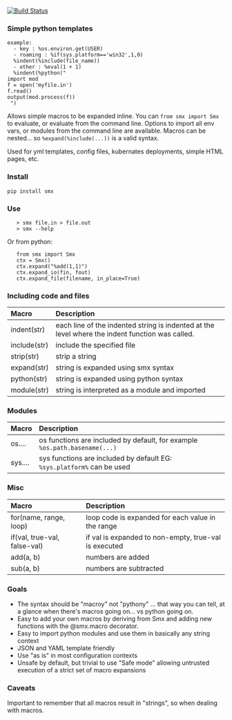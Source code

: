 [![Build Status](https://travis-ci.com/earonesty/python-smx.svg?branch=master)](https://travis-ci.com/earonesty/python-smx)

### Simple python templates

    example:
      - key : %os.environ.get(USER)
      - roaming : %if(sys.platform=='win32',1,0)
      %indent(%include(file_name))
      - other : %eval(1 + 1)
      %indent(%python("
    import mod
    f = open('myfile.in')
    f.read()
    output(mod.process(f))
     ")

Allows simple macros to be expanded inline.  You can `from smx import Smx` to evaluate, or evaluate from the command line.   Options to import all env vars, or modules from the command line are available.  Macros can be nested... so `%expand(%include(...))` is a valid syntax.

Used for yml templates, config files, kubernates deployments, simple HTML pages, etc.

### Install
    pip install smx

### Use

```
   > smx file.in > file.out
   > smx --help
```

Or from python:

```
   from smx import Smx
   ctx = Smx()
   ctx.expand("%add(1,1)")
   ctx.expand_io(fin, fout)
   ctx.expand_file(filename, in_place=True)
```

### Including code and files

| Macro | Description |
| :---   | :- |
| indent(str) | each line of the indented string is indented at the level where the indent function was called. | 
| include(str) | include the specified file | 
| strip(str) | strip a string | 
| expand(str) | string is expanded using smx syntax | 
| python(str) | string is expanded using python syntax | 
| module(str) | string is interpreted as a module and imported | 

### Modules

| Macro | Description |
| :---   | :- |
| os.... | os functions are included by default, for example `%os.path.basename(...)` | 
| sys.... | sys functions are included by default EG: `%sys.platform%` can be used| 

### Misc

| Macro | Description |
| :---   | :- |
| for(name, range, loop) | loop code is expanded for each value in the range | 
| if(val, true-val, false-val) | if val is expanded to non-empty, true-val is executed | 
| add(a, b) | numbers are added | 
| sub(a, b) | numbers are subtracted | 

### Goals 

 - The syntax should be "macroy" not "pythony" ... that way you can tell, at a glance when there's macros going on... vs python going on.
 - Easy to add your own macros by deriving from Smx and adding new functions with the @smx.macro decorator.
 - Easy to import python modules and use them in basically any string context
 - JSON and YAML template friendly
 - Use "as is" in most configuration contexts
 - Unsafe by default, but trivial to use "Safe mode" allowing untrusted execution of a strict set of macro expansions

### Caveats

Important to remember that all macros result in "strings", so when dealing with macros.


